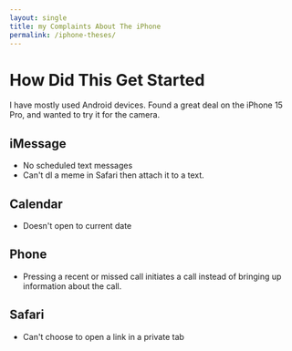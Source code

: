 ```yaml
---
layout: single
title: my Complaints About The iPhone
permalink: /iphone-theses/
---
```


# How Did This Get Started

I have mostly used Android devices. Found a great deal on the iPhone 15 Pro, and wanted to try it for the camera.



## iMessage

- No scheduled text messages
- Can't dl a meme in Safari then attach it to a text.

## Calendar

- Doesn't open to current date


## Phone
- Pressing a recent or missed call initiates a call instead of bringing up information about the call.

## Safari
- Can't choose to open a link in a private tab